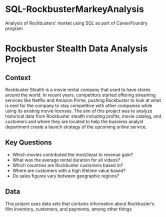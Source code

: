 # SQL-RockbusterMarkeyAnalysis
Analysis of Rockbusters' market using SQL as part of CareerFoundry program

# Rockbuster Stealth Data Analysis Project

## Context

Rockbuster Stealth is a movie rental company that used to have stores around the world. In recent years, competitors started offering streaming services like Netflix and Amazon Prime, pushing Rockbuster to look at what is next for the company to stay competitive with other companies while using its existing movie licenses. The aim of this project was to analyze historical data from Rockbuster stealth including profits, movie catalog, and customers and where they are located to help the business analyst department create a launch strategy of the upcoming online service. 

## Key Questions

- Which movies contributed the most/least to revenue gain?
- What was the average rental duration for all videos?
- Which countries are Rockbuster customers based in?
- Where are customers with a high lifetime value based?
- Do sales figures vary between geographic regions?

## Data 

This project uses data sets that contains information about Rockbuster’s film inventory, customers, and payments, among other things
